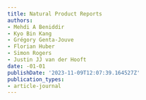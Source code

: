 ```yaml
---
title: Natural Product Reports
authors:
- Mehdi A Beniddir
- Kyo Bin Kang
- Grégory Genta-Jouve
- Florian Huber
- Simon Rogers
- Justin JJ van der Hooft
date: -01-01
publishDate: '2023-11-09T12:07:39.164527Z'
publication_types:
- article-journal
---
```

